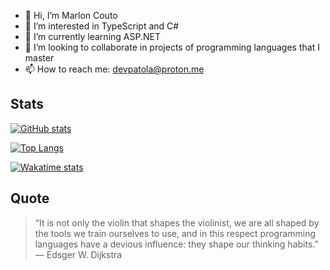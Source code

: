 - 👋 Hi, I’m Marlon Couto
- 👀 I’m interested in TypeScript and C#
- 🌱 I’m currently learning ASP.NET
- 💞️ I’m looking to collaborate in projects of programming languages that I master
- 📫 How to reach me: [devpatola@proton.me](devpatola@proton.me)

## Stats

[![GitHub stats](https://github-readme-stats.vercel.app/api?username=macodesh&count_private=true&show_icons=true&theme=react&bg_color=00000000&hide_border=true)](https://github.com/anuraghazra/github-readme-stats)

[![Top Langs](https://github-readme-stats.vercel.app/api/top-langs/?username=macodesh&theme=react&bg_color=00000000&hide_border=true&layout=donut)](https://github.com/anuraghazra/github-readme-stats)

[![Wakatime stats](https://github-readme-stats.vercel.app/api/wakatime?username=macodesh&layout=compact&theme=react&bg_color=00000000&hide_border=true)](https://github.com/anuraghazra/github-readme-stats)

## Quote

> “It is not only the violin that shapes the violinist, we are all shaped by the tools we train ourselves to use, and in this respect programming languages have a devious influence: they shape our thinking habits.”
― Edsger W. Dijkstra
